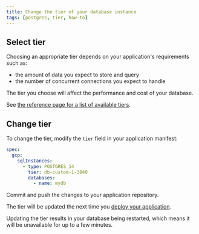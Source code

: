 ```yaml
---
title: Change the tier of your database instance
tags: [postgres, tier, how-to]
---
```


## Select tier

Choosing an appropriate tier depends on your application's requirements such as:

- the amount of data you expect to store and query
- the number of concurrent connections you expect to handle

The tier you choose will affect the performance and cost of your database.

See [the reference page for a list of available tiers](../reference/README.md#instance-tiers). 

## Change tier

To change the tier, modify the `tier` field in your application manifest:

```yaml title="app.yaml" hl_lines="5"
spec:
  gcp:
    sqlInstances:
      - type: POSTGRES_14
        tier: db-custom-1-3840
        databases:
          - name: mydb
```

Commit and push the changes to your application repository.

The tier will be updated the next time you [deploy your application](../../../build/how-to/build-and-deploy.md).

Updating the tier results in your database being restarted, which means it will be unavailable for up to a few minutes.
